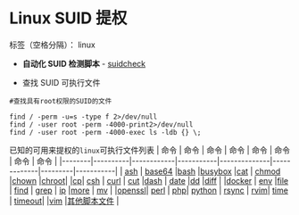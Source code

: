 ﻿# Linux SUID 提权
标签（空格分隔）： linux
- **自动化 SUID 检测脚本** - [suidcheck](https://github.com/NongCloud/oscp-Learn/blob/master/Privilege-Escalation/SUID/suidcheck.sh)

- 查找 SUID 可执行文件
```
#查找具有root权限的SUID的文件

find / -perm -u=s -type f 2>/dev/null
find / -user root -perm -4000-print2>/dev/null
find / -user root -perm -4000-exec ls -ldb {} \;
```
已知的可用来提权的`linux`可执行文件列表
| 命令   | 命令     | 命令       | 命令      | 命令         | 命令        | 命令    | 命令      |
|--------|----------|------------|-----------|--------------|-------------|---------|-----------|
| [ash](https://github.com/NongCloud/oscp-Learn/blob/master/Privilege-Escalation/SUID/Details/ash.md) | [base64](https://github.com/NongCloud/oscp-Learn/blob/master/Privilege-Escalation/SUID/Details/base64.md)  |[bash](https://github.com/NongCloud/oscp-Learn/blob/master/Privilege-Escalation/SUID/Details/bash.md)  |[busybox](https://github.com/NongCloud/oscp-Learn/blob/master/Privilege-Escalation/SUID/Details/busybox.md) |[cat](https://github.com/NongCloud/oscp-Learn/blob/master/Privilege-Escalation/SUID/Details/cat.md)  | [chmod](https://github.com/NongCloud/oscp-Learn/blob/master/Privilege-Escalation/SUID/Details/chmod.md)  |[chown](https://github.com/NongCloud/oscp-Learn/blob/master/Privilege-Escalation/SUID/Details/chown.md)   |[chroot](https://github.com/NongCloud/oscp-Learn/blob/master/Privilege-Escalation/SUID/Details/chroot.md)|
|[cp](https://github.com/NongCloud/oscp-Learn/blob/master/Privilege-Escalation/SUID/Details/cp-move.md)| [csh](https://github.com/NongCloud/oscp-Learn/blob/master/Privilege-Escalation/SUID/Details/csh.md) | [curl](https://github.com/NongCloud/oscp-Learn/blob/master/Privilege-Escalation/SUID/Details/curl.md)  |  [cut](https://github.com/NongCloud/oscp-Learn/blob/master/Privilege-Escalation/SUID/Details/cut.md)  |[dash](https://github.com/NongCloud/oscp-Learn/blob/master/Privilege-Escalation/SUID/Details/dash.md)  | [date](https://github.com/NongCloud/oscp-Learn/blob/master/Privilege-Escalation/SUID/Details/date.md)   |[dd](https://github.com/NongCloud/oscp-Learn/blob/master/Privilege-Escalation/SUID/Details/dd.md)  |[diff](https://github.com/NongCloud/oscp-Learn/blob/master/Privilege-Escalation/SUID/Details/diff.md)  |
|[docker](https://github.com/NongCloud/oscp-Learn/blob/master/Privilege-Escalation/SUID/Details/docker.md)   | [env](https://github.com/NongCloud/oscp-Learn/blob/master/Privilege-Escalation/SUID/Details/env.md)       |[file](https://github.com/NongCloud/oscp-Learn/blob/master/Privilege-Escalation/SUID/Details/file.md)      | [find](https://github.com/NongCloud/oscp-Learn/blob/master/Privilege-Escalation/SUID/Details/find.md)    | [grep](https://github.com/NongCloud/oscp-Learn/blob/master/Privilege-Escalation/SUID/Details/grep.md)   | [ip](https://github.com/NongCloud/oscp-Learn/blob/master/Privilege-Escalation/SUID/Details/ip.md)      |[more](https://github.com/NongCloud/oscp-Learn/blob/master/Privilege-Escalation/SUID/Details/less-more.md) | [mv](https://github.com/NongCloud/oscp-Learn/blob/master/Privilege-Escalation/SUID/Details/cp-move.md) | 
|[openssl](https://github.com/NongCloud/oscp-Learn/blob/master/Privilege-Escalation/SUID/Details/openssl.md)|  [perl](https://github.com/NongCloud/oscp-Learn/blob/master/Privilege-Escalation/SUID/Details/python-perl-ruby-lua-etc.md)   | [php](https://github.com/NongCloud/oscp-Learn/blob/master/Privilege-Escalation/SUID/Details/php.md)| [python](https://github.com/NongCloud/oscp-Learn/blob/master/Privilege-Escalation/SUID/Details/python-perl-ruby-lua-etc.md)  | [rsync](https://github.com/NongCloud/oscp-Learn/blob/master/Privilege-Escalation/SUID/Details/rsync.md) | [rvim](https://github.com/NongCloud/oscp-Learn/blob/master/Privilege-Escalation/SUID/Details/rvim.md)| [time](https://github.com/NongCloud/oscp-Learn/blob/master/Privilege-Escalation/SUID/Details/time-timeout.md) | [timeout](https://github.com/NongCloud/oscp-Learn/blob/master/Privilege-Escalation/SUID/Details/time-timeout.md)|
|[vim](https://github.com/NongCloud/oscp-Learn/blob/master/Privilege-Escalation/SUID/Details/vim.md) |[其他脚本文件](https://github.com/NongCloud/oscp-Learn/blob/master/Privilege-Escalation/SUID/Details/other-script-file.md)   |

